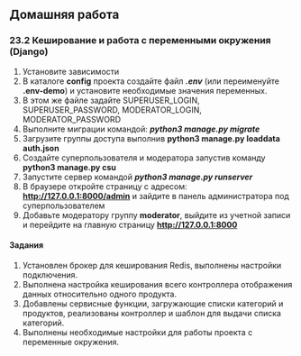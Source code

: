 ## Домашняя работа
### 23.2 Кеширование и работа с переменными окружения (Django)

1. Установите зависимости
2. В каталоге __config__ проекта создайте файл ___.env___ (или переименуйте __.env-demo__) и установите необходимые значения переменных.
3. В этом же файле задайте SUPERUSER_LOGIN, SUPERUSER_PASSWORD, MODERATOR_LOGIN, MODERATOR_PASSWORD
4. Выполните миграции командой: ___python3 manage.py migrate___
5. Загрузите группы доступа выполнив __python3 manage.py loaddata auth.json__
6. Создайте суперпользователя и модератора запустив команду __python3 manage.py csu__
7. Запустите сервер командой ___python3 manage.py runserver___
8. В браузере откройте страницу с адресом: __http://127.0.0.1:8000/admin__ и зайдите в панель администратора под суперпользователем
9. Добавьте модератору группу __moderator__, выйдите из учетной записи и перейдите на главную страницу __http://127.0.0.1:8000__

#### Задания ####
1. Установлен брокер для кеширования Redis, выполнены настройки подключения.
2. Выполнена настройка кеширования всего контроллера отображения данных относительно одного продукта.
3. Добавлены сервисные функции, загружающие списки категорий и продуктов, реализованы контроллер и шаблон для выдачи списка категорий.
4. Выполнены необходимые настройки  для работы проекта с переменные окружения.
